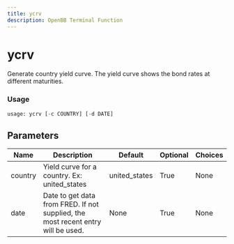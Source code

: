 ```yaml
---
title: ycrv
description: OpenBB Terminal Function
---
```


# ycrv

Generate country yield curve. The yield curve shows the bond rates at different maturities.

### Usage 
```python
usage: ycrv [-c COUNTRY] [-d DATE]
```

## Parameters

| Name | Description | Default | Optional | Choices |
| ---- | ----------- | ------- | -------- | ------- |
| country | Yield curve for a country. Ex: united_states | united_states | True | None |
| date | Date to get data from FRED. If not supplied, the most recent entry will be used. | None | True | None |


